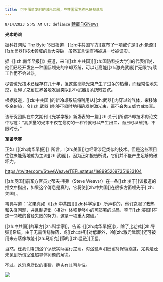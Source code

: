 ```yaml
---
title: 可不限时发射的激光武器，中共国军方称已研制成功
---
```

`8/14/2023 5:45 AM UTC defiance` [轉載自GNews](https://gnews.org/articles/1551261)

**光束助战**

据科技网站 The Byte 13日报道，[[zh:中共国军方]]宣布了一项或许是[[zh:能源]][[zh:武器]]技术领域的重大突破，虽然其言论有待被进一步被证实。

据《[[zh:南华早报]]》报道，来自[[zh:中共国]][[zh:国防科技大学]]的代表们说，他们已经开发出一种国际领先的冷却系统，可以让高能[[zh:激光武器]]“无限”持续工作而不会过热。

尽管激光技术已经存在几十年，但这些高能光束产生了过多的热量，而经常性地失控，阻碍了之前世界各地发展类似[[zh:武器]]系统的尝试。

根据报道，[[zh:中共国]]的新冷却系统将利用从[[zh:武器]]内穿过的气体，来移除多余的热，令[[zh:武器]]能够不限时地精确发射激光束，而不会失去威力或失真。

该研究团队在中文期刊《光学学报》新发表的一篇[[zh:关于]]所谓冷却技术的论文中写道：“高质量的光束不仅在最初的一秒钟就可以产生出来，而且可以维持，不限时长。”

**军备竞赛**

正如《[[zh:南华早报]]》所言，[[zh:美国]]也经常涉足类似的技术。但是这些项目往往未能落地成为主流[[zh:武器]]，因为正如报告所说，它们并不能产生足够的破坏力。

https://twitter.com/SteveWeaverTEFL/status/1689952097351983104 

[[zh:英国]]前军方官员史蒂夫·韦弗（Steve Weaver）在一条[[zh:关于]]该报道的推文中指出，如果这个消息是真的，它将使[[zh:中共国]]在很多方面领先于[[zh:美国]]。

韦弗写道：“如果真如（[[zh:中共国]][[zh:科学家]]）所声称的，他们克服了散热和失真问题，并且制造出（相对）体积足够小的可部署的成品，鉴于[[zh:美国]]在这一领域的曾经失败的努力，这是一项重大突破。”

[[zh:中共国]]的军方[[zh:科学家]]，告诉《[[zh:南华早报]]》，除了比老式[[zh:导弹]]系统，由于无需传统弹药，成[[zh:本相]]对低廉外，冷[[zh:激光武器]]还可被用来击落像埃隆·[[zh:马斯克]]家的[[zh:星链]]卫星。

当然，在我们看到这个系统实际运行之前，对这些声明应该持保留态度，尤其是还未见到所谓室温超导体问题的解决。

不过，这消息所说的事情，确实有其可能性。

![](ipfs://QmayS1bZRVv5pC5X6fJDSepq337KXYZDQN6X4ar3DMPNDz?.png)


